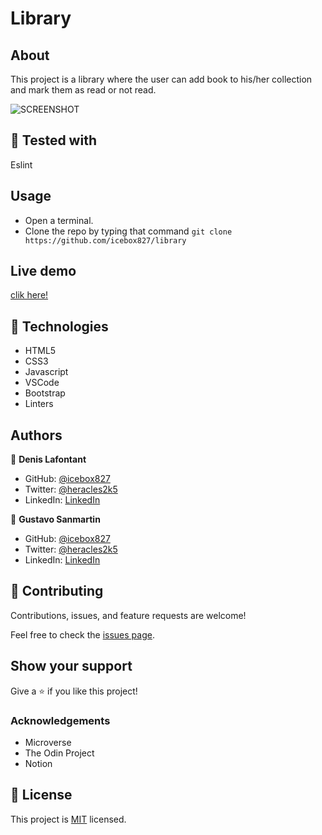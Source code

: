 # Library

## About

This project is a library where the user can add book to his/her collection and mark them as read or not read.

![SCREENSHOT](app_screeshot.png)


## 🔨 Tested with
Eslint

## Usage

- Open a terminal.
- Clone the repo by typing that command `git clone https://github.com/icebox827/library`  

## Live demo
[clik here!](https://icebox827.github.io/library/.)

## 🔨 Technologies

- HTML5
- CSS3
- Javascript
- VSCode
- Bootstrap
- Linters

## Authors

👤 **Denis Lafontant**

- GitHub: [@icebox827](https://github.com/icebox827)
- Twitter: [@heracles2k5](https://twitter.com/@heracles2k5)
- LinkedIn: [LinkedIn](https://www.linkedin.com/in/denis-lafontant/)

👤 **Gustavo Sanmartin**

- GitHub: [@icebox827](https://github.com/gasb150)
- Twitter: [@heracles2k5](https://twitter.com/7aves)
- LinkedIn: [LinkedIn](https://www.linkedin.com/in/gustavsanmartin/)

## 🤝 Contributing

Contributions, issues, and feature requests are welcome!

Feel free to check the [issues page](https://github.com/icebox827/library/issues/2).

## Show your support

Give a ⭐️ if you like this project!

### Acknowledgements

- Microverse
- The Odin Project
- Notion

## 📝 License

This project is [MIT](./LICENSE) licensed.
